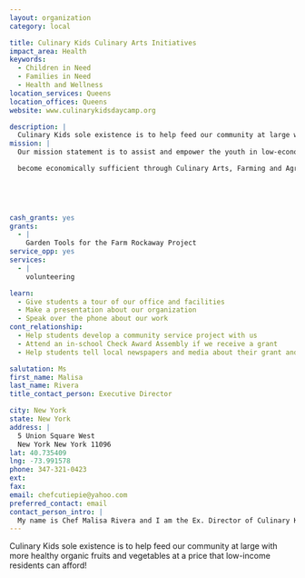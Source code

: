 ```yaml
---
layout: organization
category: local

title: Culinary Kids Culinary Arts Initiatives
impact_area: Health
keywords: 
  - Children in Need
  - Families in Need
  - Health and Wellness
location_services: Queens
location_offices: Queens
website: www.culinarykidsdaycamp.org

description: |
  Culinary Kids sole existence is to help feed our community at large with more healthy organic fruits and vegetables at a price that low-income residents can afford!
mission: |
  Our mission statement is to assist and empower the youth in low-economic areas in healthier, more nutritious eating habits which will produce more self sufficient adults economically. Through our programs, the youth will be able to not only learn about healthier eating but to also learn about how to

  become economically sufficient through Culinary Arts, Farming and Agriculture.

  

  	

cash_grants: yes
grants: 
  - |
    Garden Tools for the Farm Rockaway Project
service_opp: yes
services: 
  - |
    volunteering

learn: 
  - Give students a tour of our office and facilities
  - Make a presentation about our organization
  - Speak over the phone about our work
cont_relationship: 
  - Help students develop a community service project with us
  - Attend an in-school Check Award Assembly if we receive a grant
  - Help students tell local newspapers and media about their grant and/or project with us

salutation: Ms
first_name: Malisa
last_name: Rivera
title_contact_person: Executive Director

city: New York
state: New York
address: |
  5 Union Square West  
  New York New York 11096
lat: 40.735409
lng: -73.991578
phone: 347-321-0423
ext: 
fax: 
email: chefcutiepie@yahoo.com
preferred_contact: email
contact_person_intro: |
  My name is Chef Malisa Rivera and I am the Ex. Director of Culinary Kids!! Chef Moses and myself founded the organization in 2007.  This is our first year with penny harvest.  We teach students Culinary Arts, Farming Agriculture and Aquaculture.
---
```

Culinary Kids sole existence is to help feed our community at large with more healthy organic fruits and vegetables at a price that low-income residents can afford!